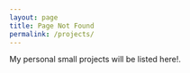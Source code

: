 ```yaml
---
layout: page
title: Page Not Found
permalink: /projects/
---
```


My personal small projects will  be listed here!.<br />


